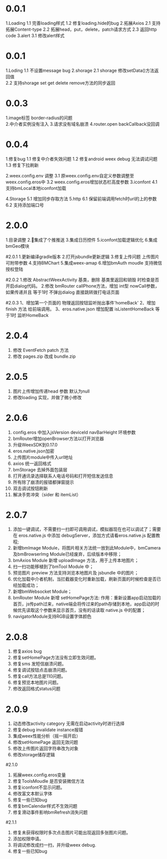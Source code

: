 # 0.0.1
1.Loading
    1.1 完善loading样式
    1.2 修复loading.hide的bug 
2.拓展Axios 
    2.1 支持拓展Content-type
    2.2 拓展head，put，delete，patch请求方式
    2.3 返回http code
3.alert 
    3.1 修改alert样式

# 0.0.1
1.Loding
    1.1 不设置message bug
2.shorage 
    2.1 shorage 修改setData()方法返回值   
    2.2 支持shorage set get delete remove方法的同步返回

# 0.0.3
1.image标签 border-radius的问题  
2.中介者实例没有注入
3.请求没有域名崩溃
4.router.open backCallback没回调

# 0.0.4
1.修复bug
  1.1 修复中介者失效问题
  1.2 修复android weex debug 无法调试问题
  1.3 修复下拉刷新

2.weex.config.env 调整
  3.1 原weex.config.env自定义参数调整至weex.config.eros中
  3.2 weex.config.eros增加状态栏高度参数
3.iconfont
  4.1 支持bmLocal本地iconfont加载

4.Storage
  5.1  增加同步存取方法
5.http
  6.1  保留前端调用fetch时url的上的参数
  6.2  支持添加端口号

# 2.0.0
1.目录调整
2.集成了个推推送
3.集成日历控件
5.iconfont加载逻辑优化
6.集成bmGeo模块

#2.0.1
1.更新编译gradle版本
2.打开jsbundle更新逻辑
3.修复上传问题 上传图片可附带参数
4.支持BMChart
5.集成weex-amap
6.增加bmAuth moudle 支持微信授权登陆

#2.0.2
1.修改 AbstractWeexActivity 基类，删除 基类里返回和销毁 时检查是否开启dialog代码。
2.修改 bmRouter callPhone方法，增加 int型 nowCall参数，如果传递并且 等于1时 不弹出dialog 直接跳转拨打电话页面

#2.0.3
1、增加第一个页面的 物理返回按钮监听抛出事件'homeBack'
2、增加 finish 方法 给前端调用。
3、eros.native.json 增加配置 isListentHomeBack 等于1时 监听HomeBack

# 2.0.4
1. 修改 EventFetch patch 方法
2. 修改 pages.zip 改成 bundle.zip

# 2.0.5
1. 图片上传增加传递head 参数 默认为null
2. 修改loading 实现，并做了微小修改

# 2.0.6
1. config.eros 中加入jsVersion deviceId navBarHeight 环境参数
2. bmRouter增加openBrowser方法以打开浏览器
3. 升级WeexSDK到0.17.0
4. eros.native.json加密
5. 上传图片module中传入url地址
6. axios 统一返回格式
7. bmStorage 去掉外面包装层
8. 打开通讯录选择联系人电话号码和打开短信发送信息
9. 所有除了崩溃的报错都弹窗提示
10. 双击调试按钮刷新
11. 解决手势冲突（sider 和 itemList）

# 2.0.7
1. 添加一键调试，不需要扫一扫即可调用调试，模拟器现在也可以调试了；需要在 eros.native.js 中添加 debugServer，添加方式请看eros.native.js 配置教程;
2. 新增bmImage Module，将图片相关方法统一放到此Module中，bmCamera及bmBrowserImg Module已经废弃，后续版本中移除；
3. bmAxios Module 新增 uploadImage 方法，用于上传本地图片；
4. 扫一扫功能移植到了bmTool Module 中；
5. 预览图片 preview 方法支持浏览本地图片及 jsbundle 中的图片；
6. 优化加载中介者机制，当拦截器变化时重新加载，刷新页面的时候检查是否已经加载成功；
7. 新增bmWebsocket Module；
8. bmRouter Module 新增 setHomePage方法: 作用：重新设置app启动加载的首页，js传path过来，native端会将传过来的path存储到本地，app启动的时候优先读取这个参数来显示首页，没有的话读取 native.js 中的配置；
9. navigatorModule支持RGB设置字体颜色

# 2.0.8
1. 修复axios bug
2. 修复setHomePage方法没有立即生效问题。
3. 修复sms 发短信崩溃问题。
4. 修复调试按钮点击崩溃问题。
5. 修复call方法总是110问题。
6. 修复预览本地图片问题。
7. 修改返回格式status问题

# 2.0.9
1. 动态修改activity category  无需在启动activity时进行选择
2. 修复debug invalidate instance报错
3. 集成weex性能分析（摇一摇开启）
4. 修改setHomePage 返回无效问题
5. 修改上传图片返回字符串改为对象
6. 修改storage储存逻辑

#2.1.0
1. 拓展weex.config.eros变量
2. 修复ToolsMoudle 是否安装微信方法
3. 修复iconfont不显示问题。
4. 修改富文本默认字体
5. 修复一些已知bug
6. 修复bmCalendar样式不生效问题
7. 修复滑动事件影响bmRefresh消失问题

#2.1.1
1. 修复未获得权限时多次点击图片可能出现返回多张图片问题。
2. 添加权限申请。
3. 将调试修改成扫一扫，并升级weex debug.
4. 修复一些已知bug


